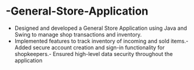 # -General-Store-Application
- Designed and developed a General Store Application using Java and Swing to manage shop transactions  and inventory.
- Implemented features to track inventory of incoming and sold items.- Added secure account creation and sign-in functionality for shopkeepers.- Ensured high-level data security throughout the application



